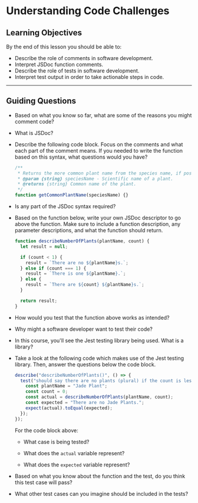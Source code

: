 # Understanding Code Challenges

## Learning Objectives

By the end of this lesson you should be able to:

- Describe the role of comments in software development.
- Interpret JSDoc function comments.
- Describe the role of tests in software development.
- Interpret test output in order to take actionable steps in code.

---

## Guiding Questions

- Based on what you know so far, what are some of the reasons you might comment code?

- What is JSDoc?

- Describe the following code block. Focus on the comments and what each part of the comment means. If you needed to write the function based on this syntax, what questions would you have?

  ```js
  /**
   * Returns the more common plant name from the species name, if possible.
   * @param {string} speciesName - Scientific name of a plant.
   * @returns {string} Common name of the plant.
   */
  function getCommonPlantName(speciesName) {}
  ```

- Is any part of the JSDoc syntax required?

- Based on the function below, write your own JSDoc descriptor to go above the function. Make sure to include a function description, any parameter descriptions, and what the function should return.

  ```js
  function describeNumberOfPlants(plantName, count) {
    let result = null;

    if (count < 1) {
      result = `There are no ${plantName}s.`;
    } else if (count === 1) {
      result = `There is one ${plantName}.`;
    } else {
      result = `There are ${count} ${plantName}s.`;
    }

    return result;
  }
  ```

- How would you test that the function above works as intended?

- Why might a software developer want to test their code?

- In this course, you'll see the Jest testing library being used. What is a library?

- Take a look at the following code which makes use of the Jest testing library. Then, answer the questions below the code block.

  ```js
  describe("describeNumberOfPlants()", () => {
    test("should say there are no plants (plural) if the count is less than 1", () => {
      const plantName = "Jade Plant";
      const count = 0;
      const actual = describeNumberOfPlants(plantName, count);
      const expected = "There are no Jade Plants.";
      expect(actual).toEqual(expected);
    });
  });
  ```

  For the code block above:

  - What case is being tested?

  - What does the `actual` variable represent?

  - What does the `expected` variable represent?

- Based on what you know about the function and the test, do you think this test case will pass?

- What other test cases can you imagine should be included in the tests?
